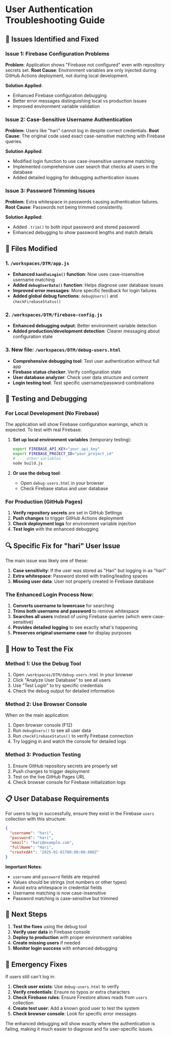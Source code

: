 # User Authentication Troubleshooting Guide

## 🚨 Issues Identified and Fixed

### Issue 1: Firebase Configuration Problems
**Problem**: Application shows "Firebase not configured" even with repository secrets set.
**Root Cause**: Environment variables are only injected during GitHub Actions deployment, not during local development.

**Solution Applied**:
- Enhanced Firebase configuration debugging
- Better error messages distinguishing local vs production issues
- Improved environment variable validation

### Issue 2: Case-Sensitive Username Authentication
**Problem**: Users like "hari" cannot log in despite correct credentials.
**Root Cause**: The original code used exact case-sensitive matching with Firebase queries.

**Solution Applied**:
- Modified login function to use case-insensitive username matching
- Implemented comprehensive user search that checks all users in the database
- Added detailed logging for debugging authentication issues

### Issue 3: Password Trimming Issues
**Problem**: Extra whitespace in passwords causing authentication failures.
**Root Cause**: Passwords not being trimmed consistently.

**Solution Applied**:
- Added `.trim()` to both input password and stored password
- Enhanced debugging to show password lengths and match details

## 🔧 Files Modified

### 1. `/workspaces/DTM/app.js`
- **Enhanced `handleLogin()` function**: Now uses case-insensitive username matching
- **Added `debugUserData()` function**: Helps diagnose user database issues
- **Improved error messages**: More specific feedback for login failures
- **Added global debug functions**: `debugUsers()` and `checkFirebaseStatus()`

### 2. `/workspaces/DTM/firebase-config.js`
- **Enhanced debugging output**: Better environment variable detection
- **Added production/development detection**: Clearer messaging about configuration state

### 3. **New file: `/workspaces/DTM/debug-users.html`**
- **Comprehensive debugging tool**: Test user authentication without full app
- **Firebase status checker**: Verify configuration state
- **User database analyzer**: Check user data structure and content
- **Login testing tool**: Test specific username/password combinations

## 🧪 Testing and Debugging

### For Local Development (No Firebase)
The application will show Firebase configuration warnings, which is expected. To test with real Firebase:

1. **Set up local environment variables** (temporary testing):
   ```bash
   export FIREBASE_API_KEY="your_api_key"
   export FIREBASE_PROJECT_ID="your_project_id"
   # ... other variables
   node build.js
   ```

2. **Or use the debug tool**:
   - Open `debug-users.html` in your browser
   - Check Firebase status and user database

### For Production (GitHub Pages)
1. **Verify repository secrets** are set in GitHub Settings
2. **Push changes** to trigger GitHub Actions deployment
3. **Check deployment logs** for environment variable injection
4. **Test login** with the enhanced debugging

## 🔍 Specific Fix for "hari" User Issue

The main issue was likely one of these:

1. **Case sensitivity**: If the user was stored as "Hari" but logging in as "hari"
2. **Extra whitespace**: Password stored with trailing/leading spaces
3. **Missing user data**: User not properly created in Firebase database

### The Enhanced Login Process Now:
1. **Converts username to lowercase** for searching
2. **Trims both username and password** to remove whitespace
3. **Searches all users** instead of using Firebase queries (which were case-sensitive)
4. **Provides detailed logging** to see exactly what's happening
5. **Preserves original username case** for display purposes

## 🧪 How to Test the Fix

### Method 1: Use the Debug Tool
1. Open `/workspaces/DTM/debug-users.html` in your browser
2. Click "Analyze User Database" to see all users
3. Use "Test Login" to try specific credentials
4. Check the debug output for detailed information

### Method 2: Use Browser Console
When on the main application:
1. Open browser console (F12)
2. Run `debugUsers()` to see all user data
3. Run `checkFirebaseStatus()` to verify Firebase connection
4. Try logging in and watch the console for detailed logs

### Method 3: Production Testing
1. Ensure GitHub repository secrets are properly set
2. Push changes to trigger deployment
3. Test on the live GitHub Pages URL
4. Check browser console for Firebase initialization logs

## 📋 User Database Requirements

For users to log in successfully, ensure they exist in the Firebase `users` collection with this structure:

```json
{
  "username": "hari",
  "password": "hari", 
  "email": "hari@example.com",
  "fullName": "Hari",
  "createdAt": "2025-01-01T00:00:00.000Z"
}
```

**Important Notes**:
- `username` and `password` fields are required
- Values should be strings (not numbers or other types)
- Avoid extra whitespace in credential fields
- Username matching is now case-insensitive
- Password matching is case-sensitive but trimmed

## 🚀 Next Steps

1. **Test the fixes** using the debug tool
2. **Verify user data** in Firebase console
3. **Deploy to production** with proper environment variables
4. **Create missing users** if needed
5. **Monitor login success** with enhanced debugging

## 🔧 Emergency Fixes

If users still can't log in:

1. **Check user exists**: Use `debug-users.html` to verify
2. **Verify credentials**: Ensure no typos or extra characters  
3. **Check Firebase rules**: Ensure Firestore allows reads from `users` collection
4. **Create test user**: Add a known good user to test the system
5. **Check browser console**: Look for specific error messages

The enhanced debugging will show exactly where the authentication is failing, making it much easier to diagnose and fix user-specific issues.
